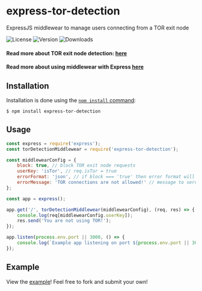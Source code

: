 
  

# express-tor-detection
ExpressJS middlewear to manage users connecting from a TOR exit node 

  ![License](https://img.shields.io/github/license/easton36/express-tor-detection)
  ![Version](https://img.shields.io/npm/v/express-tor-detection)
  ![Downloads](https://img.shields.io/npm/dt/express-tor-detection)

#### Read more about TOR exit node detection: [here](https://2019.www.torproject.org/projects/tordnsel.html.en)

#### Read more about using middlewear with Express [here](https://expressjs.com/en/guide/using-middleware.html)

## Installation
Installation is done using the
[`npm install` command](https://docs.npmjs.com/getting-started/installing-npm-packages-locally):
```console
$ npm install express-tor-detection
```
## Usage
```js
const express = require('express');
const torDetectionMiddlewear = require('express-tor-detection');

const middlewearConfig = {
	block: true, // block TOR exit node requests
	userKey: 'isTor', // req.isTor = true
	errorFormat: 'json', // if block === 'true' then error format will be in JSON or TXT
	errorMessage: 'TOR connections are not allowed!' // message to serve to user
};

const app = express();

app.get('/', torDetectionMiddlewear(middlewearConfig), (req, res) => {
	console.log(req[middlewearConfig.userKey]);
	res.send('You are not using TOR!');
});

app.listen(process.env.port || 3000, () => {
	console.log(`Example app listening on port ${process.env.port || 3000}`);
});
```

## Example

View the [example](https://github.com/easton36/express-tor-detection/tree/master/example)! Feel free to fork and submit your own!